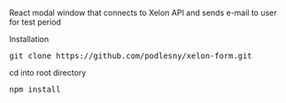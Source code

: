 React modal window that connects to Xelon API and sends e-mail to user for test period

Installation

<pre>git clone https://github.com/podlesny/xelon-form.git</pre>

cd into root directory

<pre>npm install</pre>
